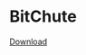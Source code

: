 # BitChute
<a class="github-button" href="https://github.com/ntkme/github-buttons/archive/master.zip" data-icon="octicon-cloud-download" aria-label="Download ntkme/github-buttons on GitHub">Download</a>
<script async defer src="https://buttons.github.io/buttons.js"></script>